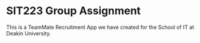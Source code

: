 # SIT223 Group Assignment
This is a TeamMate Recruitment App we have created for the School of IT at Deakin University.
